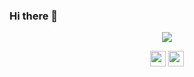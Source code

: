 ### Hi there 👋

<!--
**jai2shan/jai2shan** is a ✨ _special_ ✨ repository because its `README.md` (this file) appears on your GitHub profile.

Here are some ideas to get you started:

- 🔭 I’m currently working on ...
- 🌱 I’m currently learning ...
- 👯 I’m looking to collaborate on ...
- 🤔 I’m looking for help with ...
- 💬 Ask me about ...
- 📫 How to reach me: ...
- 😄 Pronouns: ...
- ⚡ Fun fact: ...
-->

<p align="center">
  <img align="center" src="https://github-readme-stats.vercel.app/api/top-langs/?username=jai2shan&layout=compact)](https://github.com/anuraghazra/github-readme-stats" />
</p>

<p align=center>
<img height="25" src="https://badges.pufler.dev/visits/jai2shan/jai2shan?color=black&logo=github" />
<img height="25" src="https://komarev.com/ghpvc/?username=jai2shan&color=brightgreen" />
<a href="https://github.com/jai2shan">
</a>
</p>
